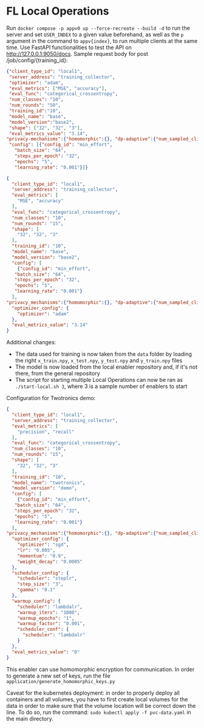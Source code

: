 
# FL Local Operations


Run `docker compose -p appv0 up --force-recreate --build -d` to run the server and set `USER_INDEX` to a given value beforehand, as well as the `p` argument in the command to `appv{index}`, to run multiple clients at the same time.
Use FastAPI functionalities to test the API on http://127.0.0.1:9050/docs.
Sample request body for post /job/config/{training_id}:
```json
{"client_type_id": "local1",
 "server_address": "training_collector",
 "optimizer": "adam",
 "eval_metrics": ["MSE", "accuracy"],
 "eval_func": "categorical_crossentropy",
 "num_classes": "10",
 "num_rounds": "50",
 "training_id":"10",
 "model_name": "base",
 "model_version":"base2",
 "shape": ["32", "32", "3"],
 "eval_metrics_value": "3.14",
"privacy-mechanisms":{"homomorphic":{}, "dp-adaptive":{"num_sampled_clients":"1"}},
 "config": [{"config_id": "min_effort",
   "batch_size": "64",
   "steps_per_epoch": "32",
   "epochs": "5",
   "learning_rate": "0.001"}]}
```

```json
{
  "client_type_id": "local1",
  "server_address": "training_collector",
  "eval_metrics": [
    "MSE", "accuracy"
  ],
  "eval_func": "categorical_crossentropy",
  "num_classes": "10",
  "num_rounds": "15",
  "shape": [
    "32", "32", "3"
  ],
  "training_id": "10",
  "model_name": "base",
  "model_version": "base2",
  "config": [
    {"config_id": "min_effort",
   "batch_size": "64",
   "steps_per_epoch": "32",
   "epochs": "5",
   "learning_rate": "0.001"}
  ],
"privacy_mechanisms":{"homomorphic":{}, "dp-adaptive":{"num_sampled_clients":"1"}},
  "optimizer_config": {
    "optimizer": "adam"
  },
  "eval_metrics_value": "3.14"
}
```
Additional changes:
- The data used for training is now taken from the `data` folder by loading the right `x_train.npy`, 
`x_test.npy`, `y_test.npy` and `y_train.npy` files
- The model is now loaded from the local enabler repository and, if it's not there, from the general repository
- The script for starting multiple Local Operations can now be ran as `./start-local.sh 3`, where 3 is a sample number of enablers to start


Configuration for Twotronics demo:
```json
{
  "client_type_id": "local1",
  "server_address": "training_collector",
  "eval_metrics": [
    "precision", "recall"
  ],
  "eval_func": "categorical_crossentropy",
  "num_classes": "10",
  "num_rounds": "15",
  "shape": [
    "32", "32", "3"
  ],
  "training_id": "10",
  "model_name": "twotronics",
  "model_version": "demo",
  "config": [
    {"config_id": "min_effort",
   "batch_size": "64",
   "steps_per_epoch": "32",
   "epochs": "5",
   "learning_rate": "0.001"}
  ],
"privacy_mechanisms":{"homomorphic":{}, "dp-adaptive":{"num_sampled_clients":"1"}},
  "optimizer_config": {
    "optimizer": "sgd",
    "lr": "0.005",
    "momentum": "0.9",
    "weight_decay": "0.0005"
  },
  "scheduler_config": {
    "scheduler": "steplr",
    "step_size": "3",
    "gamma": "0.1"
  },
  "warmup_config": {
    "scheduler": "lambdalr",
    "warmup_iters": "1000",
    "warmup_epochs": "1",
    "warmup_factor": "0.001",
    "scheduler_conf": {
      "scheduler": "lambdalr"
    }
  },
  "eval_metrics_value": "0"
}
```

This enabler can use homomorphic encryption for communication. In order to generate a new set of keys, run the file `application/generate_homomorphic_keys.py`

Caveat for the kubernetes deployment: in order to properly deploy all containers and all volumes, you have to first create local volumes for the data in order to make sure that the volume location will be correct down the line.
To do so, run the command:
```sudo kubectl apply -f pvc-data.yaml```
in the main directory.